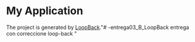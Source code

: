 # My Application

The project is generated by [LoopBack](http://loopback.io)."# -entrega03_B_LoopBack entrega con correccione loop-back " 

